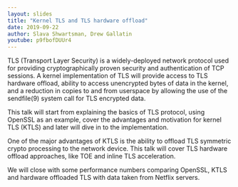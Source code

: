 ```yaml
---
layout: slides
title: "Kernel TLS and TLS hardware offload"
date: 2019-09-22
author: Slava Shwartsman, Drew Gallatin
youtube: p9fbofDUUr4
---
```

TLS (Transport Layer Security) is a widely-deployed network protocol used for providing cryptographically proven security and authentication of TCP sessions. A kernel implementation of TLS will provide access to TLS hardware offload, ability to access unencrypted bytes of data in the kernel, and a reduction in copies to and from userspace by allowing the use of the sendfile(9) system call for TLS encrypted data.

This talk will start from explaining the basics of TLS protocol, using OpenSSL as an example, cover the advantages and motivation for kernel TLS (KTLS) and later will dive in to the implementation.

One of the major advantages of KTLS is the ability to offload TLS symmetric crypto processing to the network device. This talk will cover TLS hardware offload approaches, like TOE and inline TLS acceleration.

We will close with some performance numbers comparing OpenSSL, KTLS and hardware offloaded TLS with data taken from Netflix servers.
